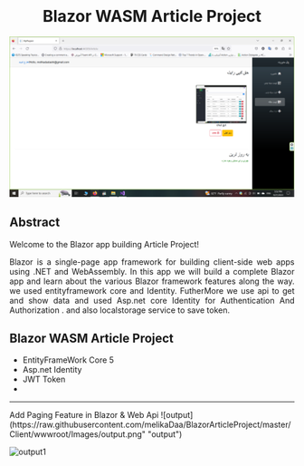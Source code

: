 <html>
 <header>
  
<meta name="google-site-verification" content="abV3V858utKxyRba-szr6Yd-KlbT0_esp5gJMyL-s4w" />
 </header>


<h1 color="blue" align="center" >Blazor WASM Article Project</h1>

![Result](https://raw.githubusercontent.com/melikaDaa/BlazorArticleProject/master/Client/wwwroot/Images/Result.png "Result")


<h2>Abstract</h2>
    <div style="text-align: justify;text-justify: inter-word;">
Welcome to the Blazor app building Article Project!

Blazor is a single-page app framework for building client-side web apps using .NET and WebAssembly. In this app we will build a complete Blazor app and learn about the various Blazor framework features along the way.
we used entityframework core and Identity. FutherMore we use api to get and show data and used Asp.net core Identity for Authentication And Authorization . and also localstorage service to save token.
 </div>
 

<h2>Blazor WASM Article Project</h2>
 <ul>
  <li>EntityFrameWork Core 5</li>
  <li>Asp.net Identity</li>
  <li>JWT Token</li>
 <li></li>
</ul> 

<hr/>
 Add Paging Feature in Blazor & Web Api
 ![output](https://raw.githubusercontent.com/melikaDaa/BlazorArticleProject/master/Client/wwwroot/Images/output.png" "output")
 
  ![output1](https://raw.githubusercontent.com/melikaDaa/BlazorArticleProject/master/Client/wwwroot/Images/output1.png" "output1")

